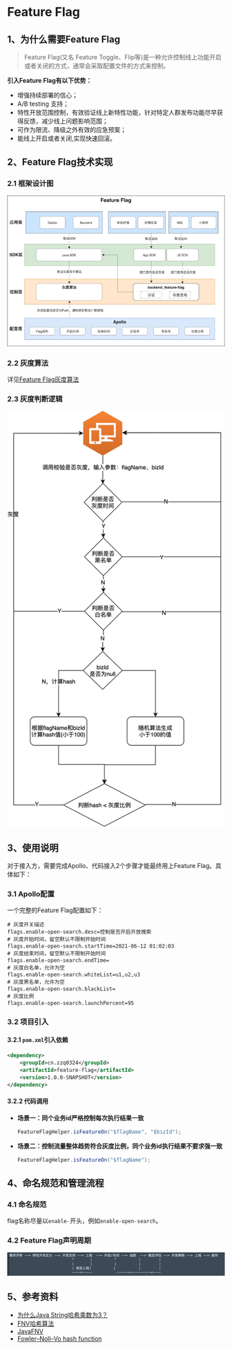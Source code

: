 # Feature Flag

## 1、为什么需要Feature Flag

> Feature Flag(又名 Feature Toggle、Flip等)是一种允许控制线上功能开启或者关闭的方式，通常会采取配置文件的方式来控制。

**引入Feature Flag有以下优势：**

- 增强持续部署的信心；
- A/B testing 支持；
- 特性开放范围控制，有效验证线上新特性功能，针对特定人群发布功能尽早获得反馈，减少线上问题影响范围；
- 可作为限流、降级之外有效的应急预案；
- 能线上开启或者关闭,实现快速回滚。

## 2、Feature Flag技术实现

### 2.1 框架设计图

![框架设计图](docs/images/Feature%20Flag框架设计.png)

### 2.2 灰度算法

详见[Feature Flag灰度算法](docs/algorithm.md)

### 2.3 灰度判断逻辑

![灰度判断逻辑](docs/images/灰度查询处理过程.png)

## 3、使用说明

对于接入方，需要完成Apollo、代码接入2个步骤才能最终用上Feature Flag。具体如下：

### 3.1 Apollo配置

一个完整的Feature Flag配置如下：
```properties
# 灰度开关描述
flags.enable-open-search.desc=控制是否开启开放搜索
# 灰度开始时间，留空默认不限制开始时间
flags.enable-open-search.startTime=2021-06-12 01:02:03
# 灰度结束时间，留空默认不限制开始时间
flags.enable-open-search.endTime=
# 灰度白名单，允许为空
flags.enable-open-search.whiteList=u1,u2,u3
# 灰度黑名单，允许为空
flags.enable-open-search.blackList=
# 灰度比例
flags.enable-open-search.launchPercent=95
```

### 3.2 项目引入

#### 3.2.1 `pom.xml`引入依赖
```xml
<dependency>
    <groupId>cn.zzq0324</groupId>
    <artifactId>feature-flag</artifactId>
    <version>1.0.0-SNAPSHOT</version>
</dependency>
```

#### 3.2.2 代码调用

* **场景一：同个业务id严格控制每次执行结果一致**
    ```java
    FeatureFlagHelper.isFeatureOn("$flagName", "$bizId");
    ```

* **场景二：控制流量整体趋势符合灰度比例，同个业务id执行结果不要求强一致**
    ```java
    FeatureFlagHelper.isFeatureOn("$flagName");
    ```

## 4、命名规范和管理流程

### 4.1 命名规范

flag名称尽量以`enable-`开头，例如`enable-open-search`。

### 4.2 Feature Flag声明周期

![Feature Flag声明周期](docs/images/lifecycle.png)

## 5、参考资料

* [为什么Java String哈希乘数为3？](https://mp.weixin.qq.com/s/sCWQGU_OWiQkDUuSPXvw-w)
* [FNV哈希算法](https://blog.csdn.net/hustfoxy/article/details/23687239)
* [JavaFNV](https://github.com/Killeroid/JavaFNV)
* [Fowler–Noll–Vo hash function](https://en.wikipedia.org/wiki/Fowler%E2%80%93Noll%E2%80%93Vo_hash_function)
